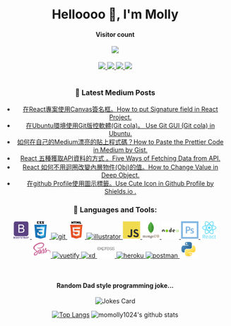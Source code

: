 <h1 align="center">Helloooo 👋, I'm Molly</h1>

<div align="center"> 
  <h4>Visitor count</h4>
  <img src="https://profile-counter.glitch.me/momolly1024/count.svg" />
</div>

<br>

<div align="center"> 
 
  <a href="https://molly1024.medium.com/" target="_blank">
      <img src="https://img.shields.io/badge/medium-%2312100E.svg?&style=for-the-badge&logo=medium&logoColor=white" />
  </a>
    
  <a href="mailto:momolly1024@gmail.com">
      <img src="https://img.shields.io/badge/-mail-red?style=for-the-badge&logo=gmail&logoColor=white"/>
  </a>

  <a href="https://reurl.cc/ogLrDl" target="_blank">
      <img src="https://img.shields.io/badge/-resume-green?style=for-the-badge&logo=gitlab&logoColor=white"/>
  </a>
  
  <a href="https://momolly1024.github.io/momolly1024/" target="_blank">
      <img src="https://img.shields.io/badge/My%20Website-blue?style=for-the-badge"/>
  </a>

</div>

<br>

<div align="center"> 
 <h3 >📝 Latest Medium Posts</h3>

<!-- BLOG-POST-LIST:START -->
- [在React專案使用Canvas簽名框。How to put Signature field in React Project.](https://molly1024.medium.com/%E5%9C%A8react%E5%B0%88%E6%A1%88%E4%BD%BF%E7%94%A8canvas%E7%B0%BD%E5%90%8D%E6%A1%86-how-to-put-signature-field-in-react-project-9ad70a91541?source=rss-a56684c76423------2)
- [在Ubuntu環境使用Git版控軟體&lpar;Git cola&rpar;。 Use Git GUI &lpar;Git cola&rpar; in Ubuntu.](https://molly1024.medium.com/%E5%9C%A8ubuntu%E7%92%B0%E5%A2%83%E4%BD%BF%E7%94%A8git%E7%89%88%E6%8E%A7%E8%BB%9F%E9%AB%94-git-cola-use-git-gui-git-cola-in-ubuntu-7b60b4ff8618?source=rss-a56684c76423------2)
- [如何在自己的Medium漂亮的貼上程式碼？How to Paste the Prettier Code in Medium by Gist.](https://molly1024.medium.com/%E5%A6%82%E4%BD%95%E5%9C%A8%E8%87%AA%E5%B7%B1%E7%9A%84medium%E6%BC%82%E4%BA%AE%E7%9A%84%E8%B2%BC%E4%B8%8A%E7%A8%8B%E5%BC%8F%E7%A2%BC-how-to-paste-the-prettier-code-in-medium-by-gist-2be386323957?source=rss-a56684c76423------2)
- [React 五種獲取API資料的方式 。Five Ways of Fetching Data from API.](https://molly1024.medium.com/react-%E4%BA%94%E7%A8%AE%E7%8D%B2%E5%8F%96api%E8%B3%87%E6%96%99%E7%9A%84%E6%96%B9%E5%BC%8F-five-ways-of-fetching-data-from-api-f3368a07ed75?source=rss-a56684c76423------2)
- [React 如何不用迴圈改變內層物件&lpar;Obj&rpar;的值。How to Change Value in Deep Object.](https://molly1024.medium.com/react-%E5%A6%82%E4%BD%95%E4%B8%8D%E7%94%A8%E8%BF%B4%E5%9C%88%E6%94%B9%E8%AE%8A%E5%85%A7%E5%B1%A4%E7%89%A9%E4%BB%B6-obj-%E7%9A%84%E5%80%BC-how-to-change-value-in-deep-object-6cb370b626aa?source=rss-a56684c76423------2)
- [在github Profile使用圖示標籤。Use Cute Icon in Github Profile by Shields.io .](https://molly1024.medium.com/%E5%9C%A8github-profile%E4%BD%BF%E7%94%A8%E5%9C%96%E7%A4%BA%E6%A8%99%E7%B1%A4-use-cute-icon-in-github-profile-by-shields-io-efceb961f393?source=rss-a56684c76423------2)
<!-- BLOG-POST-LIST:END -->


  <!-- <ul>
    <li> <a href="https://molly1024.medium.com/%E6%96%87%E7%AB%A0%E7%9B%AE%E9%8C%84-8a182718a0e9" target="_blank">文章清單 Contents
  </a></li>
    <li> <a href="https://molly1024.medium.com/%E5%A6%82%E4%BD%95%E5%9C%A8%E8%87%AA%E5%B7%B1%E7%9A%84medium%E6%BC%82%E4%BA%AE%E7%9A%84%E8%B2%BC%E4%B8%8A%E7%A8%8B%E5%BC%8F%E7%A2%BC-how-to-paste-the-prettier-code-in-medium-by-gist-2be386323957" target="_blank">如何在自己的Medium漂亮的貼上程式碼？How to Paste the Prettier Code in Medium by Gist.
  </a></li>
    <li> <a href="https://molly1024.medium.com/react-%E4%BA%94%E7%A8%AE%E7%8D%B2%E5%8F%96api%E8%B3%87%E6%96%99%E7%9A%84%E6%96%B9%E5%BC%8F-five-ways-of-fetching-data-from-api-f3368a07ed75" target="_blank">
     React 五種獲取API資料的方式 。Five Ways of Fetching Data from API.
  </a></li>
     <li> <a href="https://molly1024.medium.com/react-%E5%A6%82%E4%BD%95%E4%B8%8D%E7%94%A8%E8%BF%B4%E5%9C%88%E6%94%B9%E8%AE%8A%E5%85%A7%E5%B1%A4%E7%89%A9%E4%BB%B6-obj-%E7%9A%84%E5%80%BC-how-to-change-value-in-deep-object-6cb370b626aa">
     React 如何不用迴圈改變內層物件(Obj)的值。How to Change Value in Deep Object.
  </a></li>
     <li><a href="https://molly1024.medium.com/%E5%9C%A8github-profile%E4%BD%BF%E7%94%A8%E5%9C%96%E7%A4%BA%E6%A8%99%E7%B1%A4-use-cute-icon-in-github-profile-by-shields-io-efceb961f393" target="_blank">
      兩步驟完成在github Profile使用圖示標籤。Use Cute Icon in Github Profile Only 2 Steps by Shields.io .
  </a></li>
    <li> <a href="https://molly1024.medium.com/css%E5%9E%82%E7%9B%B4%E7%BD%AE%E4%B8%AD-%E6%B0%B4%E5%B9%B3%E7%BD%AE%E4%B8%AD-%E6%8C%81%E7%BA%8C%E6%96%B0%E5%A2%9E-675a9e558ec3" target="_blank">
     CSS垂直置中/水平置中
  </a></li>
  </ul> -->

</div>

<div align="center">

  <h3 >🔧 Languages and Tools:</h3>
  <p > 
    <a href="https://getbootstrap.com" target="_blank"> 
      <img src="https://raw.githubusercontent.com/devicons/devicon/master/icons/bootstrap/bootstrap-plain-wordmark.svg" alt="bootstrap" width="40" height="40"/> </a> 
    <a href="https://www.w3schools.com/css/" target="_blank"> 
      <img src="https://raw.githubusercontent.com/devicons/devicon/master/icons/css3/css3-original-wordmark.svg" alt="css3" width="40" height="40"/> </a>
    <a href="https://git-scm.com/" target="_blank"> 
      <img src="https://www.vectorlogo.zone/logos/git-scm/git-scm-icon.svg" alt="git" width="40" height="40"/> </a> 
    <a href="https://www.w3.org/html/" target="_blank"> 
      <img src="https://raw.githubusercontent.com/devicons/devicon/master/icons/html5/html5-original-wordmark.svg" alt="html5" width="40" height="40"/> </a>
    <a href="https://www.adobe.com/in/products/illustrator.html" target="_blank">   
      <img src="https://www.vectorlogo.zone/logos/adobe_illustrator/adobe_illustrator-icon.svg" alt="illustrator" width="40" height="40"/> </a>
    <a href="https://developer.mozilla.org/en-US/docs/Web/JavaScript" target="_blank"> 
      <img src="https://raw.githubusercontent.com/devicons/devicon/master/icons/javascript/javascript-original.svg" alt="javascript" width="40" height="40"/> </a> 
    <a href="https://www.mongodb.com/" target="_blank"> 
      <img src="https://raw.githubusercontent.com/devicons/devicon/master/icons/mongodb/mongodb-original-wordmark.svg" alt="mongodb" width="40" height="40"/> </a> 
    <a href="https://nodejs.org" target="_blank"> 
      <img src="https://raw.githubusercontent.com/devicons/devicon/master/icons/nodejs/nodejs-original-wordmark.svg" alt="nodejs" width="40" height="40"/> </a>
     <a href="https://www.photoshop.com/en" target="_blank"> 
      <img src="https://raw.githubusercontent.com/devicons/devicon/master/icons/photoshop/photoshop-line.svg" alt="photoshop" width="40" height="40"/> </a>
    <a href="https://reactjs.org/" target="_blank"> 
      <img src="https://raw.githubusercontent.com/devicons/devicon/master/icons/react/react-original-wordmark.svg" alt="react" width="40" height="40"/> </a> 
    <a href="https://sass-lang.com" target="_blank"> 
      <img src="https://raw.githubusercontent.com/devicons/devicon/master/icons/sass/sass-original.svg" alt="sass" width="40" height="40"/> </a> 
    <a href="https://vuetifyjs.com/en/" target="_blank"> 
      <img src="https://bestofjs.org/logos/vuetify.svg" alt="vuetify" width="40" height="40"/> </a> 
    <a href="https://www.adobe.com/products/xd.html" target="_blank"> 
      <img src="https://cdn.worldvectorlogo.com/logos/adobe-xd.svg" alt="xd" width="40" height="40"/> </a>
    <a href="https://expressjs.com" target="_blank"> 
      <img src="https://raw.githubusercontent.com/devicons/devicon/master/icons/express/express-original-wordmark.svg" 
      alt="express" width="40" height="40"/> </a> 
    <a href="https://heroku.com" target="_blank"> 
      <img src="https://www.vectorlogo.zone/logos/heroku/heroku-icon.svg" 
      alt="heroku" width="40" height="40"/> </a> 
    <a href="https://postman.com" target="_blank"> 
      <img src="https://www.vectorlogo.zone/logos/getpostman/getpostman-icon.svg" 
      alt="postman" width="40" height="40"/> </a> 
    <a href="https://www.python.org" target="_blank"> 
      <img src="https://raw.githubusercontent.com/devicons/devicon/master/icons/python/python-original.svg" alt="python" width="40" height="40"/> </a>    
  </p>
  
 <br>
 
  <h4>Random Dad style programming joke...</h4>
  <img src="https://readme-jokes.vercel.app/api?theme=react" alt="Jokes Card" />
 <br>
  
  [![Top Langs](https://github-readme-stats.vercel.app/api/top-langs/?username=momolly1024&theme=prussian&show_icons=true&layout=compact)](https://github.com/momolly1024/github-readme-stats)
  ![momolly1024's github stats](https://github-readme-stats.vercel.app/api?username=momolly1024&theme=prussian&show_icons=true)

</div>
